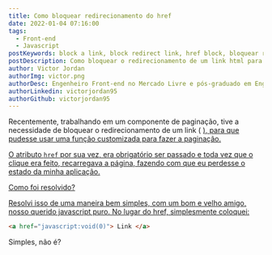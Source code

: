 ```yaml
---
title: Como bloquear redirecionamento do href
date: 2022-01-04 07:16:00
tags:
  - Front-end
  - Javascript
postKeywords: block a link, block redirect link, href block, bloquear redirecionamento, evitar link html, front-end, html, javascript, link, ancora, a,
postDescription: Como bloquear o redirecionamento de um link html para outra página, com javascript de forma nativa
author: Victor Jordan
authorImg: victor.png
authorDesc: Engenheiro Front-end no Mercado Livre e pós-graduado em Engenharia de Software pela PUC-MG e formado em Banco de Dados pela Fatec, apaixonado por usabilidade, performance e UX!
authorLinkedin: victorjordan95
authorGithub: victorjordan95
---
```


Recentemente, trabalhando em um componente de paginação, tive a necessidade de bloquear o redirecionamento de um link ( <a href /> ), para que pudesse usar uma função customizada para fazer a paginação.

O atributo `href` por sua vez, era obrigatório ser passado e toda vez que o clique era feito, recarregava a página, fazendo com que eu perdesse o estado da minha aplicação.

Como foi resolvido?

<!-- more -->

Resolvi isso de uma maneira bem simples, com um bom e velho amigo, nosso querido javascript puro.
No lugar do href, simplesmente coloquei: 

```html
<a href="javascript:void(0)"> Link </a>
```

Simples, não é?
